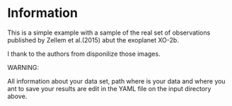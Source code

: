 # Information

This is a simple example with a sample of the real set of observations published by Zellem et al.(2015) abut the exoplanet XO-2b.

I thank to the authors from disponilize those images.

WARNING:

All information about your data set, path where is your data and where you ant to save your results are edit in the YAML file on the input directory above.

